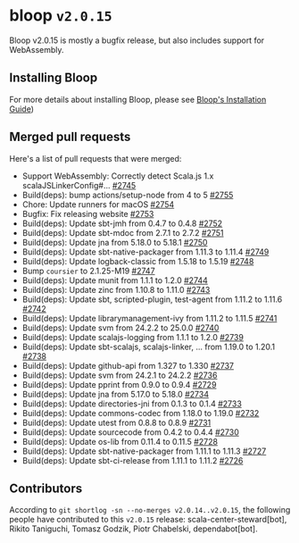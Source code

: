 # bloop `v2.0.15`

Bloop v2.0.15 is mostly a bugfix release, but also includes support for WebAssembly.

## Installing Bloop

For more details about installing Bloop, please see [Bloop's Installation Guide](https://scalacenter.github.io/bloop/setup))

## Merged pull requests

Here's a list of pull requests that were merged:

- Support WebAssembly: Correctly detect Scala.js 1.x scalaJSLinkerConfig#... [#2745]
- Build(deps): bump actions/setup-node from 4 to 5 [#2755]
- Chore: Update runners for macOS [#2754]
- Bugfix: Fix releasing website [#2753]
- Build(deps): Update sbt-jmh from 0.4.7 to 0.4.8 [#2752]
- Build(deps): Update sbt-mdoc from 2.7.1 to 2.7.2 [#2751]
- Build(deps): Update jna from 5.18.0 to 5.18.1 [#2750]
- Build(deps): Update sbt-native-packager from 1.11.3 to 1.11.4 [#2749]
- Build(deps): Update logback-classic from 1.5.18 to 1.5.19 [#2748]
- Bump `coursier` to 2.1.25-M19 [#2747]
- Build(deps): Update munit from 1.1.1 to 1.2.0 [#2744]
- Build(deps): Update zinc from 1.10.8 to 1.11.0 [#2743]
- Build(deps): Update sbt, scripted-plugin, test-agent from 1.11.2 to 1.11.6 [#2742]
- Build(deps): Update librarymanagement-ivy from 1.11.2 to 1.11.5 [#2741]
- Build(deps): Update svm from 24.2.2 to 25.0.0 [#2740]
- Build(deps): Update scalajs-logging from 1.1.1 to 1.2.0 [#2739]
- Build(deps): Update sbt-scalajs, scalajs-linker, ... from 1.19.0 to 1.20.1 [#2738]
- Build(deps): Update github-api from 1.327 to 1.330 [#2737]
- Build(deps): Update svm from 24.2.1 to 24.2.2 [#2736]
- Build(deps): Update pprint from 0.9.0 to 0.9.4 [#2729]
- Build(deps): Update jna from 5.17.0 to 5.18.0 [#2734]
- Build(deps): Update directories-jni from 0.1.3 to 0.1.4 [#2733]
- Build(deps): Update commons-codec from 1.18.0 to 1.19.0 [#2732]
- Build(deps): Update utest from 0.8.8 to 0.8.9 [#2731]
- Build(deps): Update sourcecode from 0.4.2 to 0.4.4 [#2730]
- Build(deps): Update os-lib from 0.11.4 to 0.11.5 [#2728]
- Build(deps): Update sbt-native-packager from 1.11.1 to 1.11.3 [#2727]
- Build(deps): Update sbt-ci-release from 1.11.1 to 1.11.2 [#2726]

[#2745]: https://github.com/scalacenter/bloop/pull/2745
[#2755]: https://github.com/scalacenter/bloop/pull/2755
[#2754]: https://github.com/scalacenter/bloop/pull/2754
[#2753]: https://github.com/scalacenter/bloop/pull/2753
[#2752]: https://github.com/scalacenter/bloop/pull/2752
[#2751]: https://github.com/scalacenter/bloop/pull/2751
[#2750]: https://github.com/scalacenter/bloop/pull/2750
[#2749]: https://github.com/scalacenter/bloop/pull/2749
[#2748]: https://github.com/scalacenter/bloop/pull/2748
[#2747]: https://github.com/scalacenter/bloop/pull/2747
[#2744]: https://github.com/scalacenter/bloop/pull/2744
[#2743]: https://github.com/scalacenter/bloop/pull/2743
[#2742]: https://github.com/scalacenter/bloop/pull/2742
[#2741]: https://github.com/scalacenter/bloop/pull/2741
[#2740]: https://github.com/scalacenter/bloop/pull/2740
[#2739]: https://github.com/scalacenter/bloop/pull/2739
[#2738]: https://github.com/scalacenter/bloop/pull/2738
[#2737]: https://github.com/scalacenter/bloop/pull/2737
[#2736]: https://github.com/scalacenter/bloop/pull/2736
[#2729]: https://github.com/scalacenter/bloop/pull/2729
[#2734]: https://github.com/scalacenter/bloop/pull/2734
[#2733]: https://github.com/scalacenter/bloop/pull/2733
[#2732]: https://github.com/scalacenter/bloop/pull/2732
[#2731]: https://github.com/scalacenter/bloop/pull/2731
[#2730]: https://github.com/scalacenter/bloop/pull/2730
[#2728]: https://github.com/scalacenter/bloop/pull/2728
[#2727]: https://github.com/scalacenter/bloop/pull/2727
[#2726]: https://github.com/scalacenter/bloop/pull/2726

## Contributors

According to `git shortlog -sn --no-merges v2.0.14..v2.0.15`, the following people have contributed to
this `v2.0.15` release: scala-center-steward[bot], Rikito Taniguchi, Tomasz Godzik, Piotr Chabelski, dependabot[bot].
